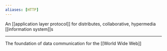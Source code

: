 ```yaml
---
aliases: [HTTP]
---
```


An [[application layer protocol]] for distributes, collaborative, hypermedia [[information system]]s

---
The foundation of data communication for the [[World Wide Web]]